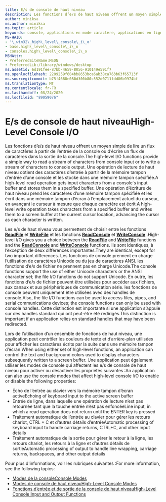 ```yaml
---
title: E/s de console de haut niveau
description: Les fonctions d’e/s de haut niveau offrent un moyen simple de lire un flux de caractères à partir de l’entrée de la console ou d’écrire un flux de caractères dans la sortie de la console.
author: miniksa
ms.author: miniksa
ms.topic: article
keywords: console, applications en mode caractère, applications en ligne de commande, applications Terminal Server, API de console
MS-HAID:
- '\_win32\_high\_level\_console\_i\_o'
- base.high\_level\_console\_i\_o
- consoles.high\_level\_console\_i\_o
MSHAttr:
- PreferredSiteName:MSDN
- PreferredLib:/library/windows/desktop
ms.assetid: 6d191fee-87bb-4659-8056-910149e591f7
ms.openlocfilehash: 2209259f604bb8653bca6ab38ca763b63f65713f
ms.sourcegitcommit: b75f4688e080d300b80c552d0711fdd86b9974bf
ms.translationtype: MT
ms.contentlocale: fr-FR
ms.lasthandoff: 08/24/2020
ms.locfileid: "89059076"
---
```

# <a name="high-level-console-io"></a><span data-ttu-id="0da6d-104">E/s de console de haut niveau</span><span class="sxs-lookup"><span data-stu-id="0da6d-104">High-Level Console I/O</span></span>


<span data-ttu-id="0da6d-105">Les fonctions d’e/s de haut niveau offrent un moyen simple de lire un flux de caractères à partir de l’entrée de la console ou d’écrire un flux de caractères dans la sortie de la console.</span><span class="sxs-lookup"><span data-stu-id="0da6d-105">The high-level I/O functions provide a simple way to read a stream of characters from console input or to write a stream of characters to console output.</span></span> <span data-ttu-id="0da6d-106">Une opération de lecture de haut niveau obtient des caractères d’entrée à partir de la mémoire tampon d’entrée d’une console et les stocke dans une mémoire tampon spécifiée.</span><span class="sxs-lookup"><span data-stu-id="0da6d-106">A high-level read operation gets input characters from a console's input buffer and stores them in a specified buffer.</span></span> <span data-ttu-id="0da6d-107">Une opération d’écriture de haut niveau prend les caractères d’une mémoire tampon spécifiée et les écrit dans une mémoire tampon d’écran à l’emplacement actuel du curseur, en avançant le curseur à mesure que chaque caractère est écrit.</span><span class="sxs-lookup"><span data-stu-id="0da6d-107">A high-level write operation takes characters from a specified buffer and writes them to a screen buffer at the current cursor location, advancing the cursor as each character is written.</span></span>

<span data-ttu-id="0da6d-108">Les e/s de haut niveau vous permettent de choisir entre les fonctions [**ReadFile**](https://msdn.microsoft.com/library/windows/desktop/aa365467) et [**WriteFile**](https://msdn.microsoft.com/library/windows/desktop/aa365747) et les fonctions [**ReadConsole**](readconsole.md) et [**WriteConsole**](writeconsole.md) .</span><span class="sxs-lookup"><span data-stu-id="0da6d-108">High-level I/O gives you a choice between the [**ReadFile**](https://msdn.microsoft.com/library/windows/desktop/aa365467) and [**WriteFile**](https://msdn.microsoft.com/library/windows/desktop/aa365747) functions and the [**ReadConsole**](readconsole.md) and [**WriteConsole**](writeconsole.md) functions.</span></span> <span data-ttu-id="0da6d-109">Ils sont identiques, à l’exception de deux différences importantes.</span><span class="sxs-lookup"><span data-stu-id="0da6d-109">They are identical, except for two important differences.</span></span> <span data-ttu-id="0da6d-110">Les fonctions de console prennent en charge l’utilisation de caractères Unicode ou du jeu de caractères ANSI. les fonctions d’e/s de fichier ne prennent pas en charge Unicode.</span><span class="sxs-lookup"><span data-stu-id="0da6d-110">The console functions support the use of either Unicode characters or the ANSI character set; the file I/O functions do not support Unicode.</span></span> <span data-ttu-id="0da6d-111">En outre, les fonctions d’e/s de fichier peuvent être utilisées pour accéder aux fichiers, aux canaux et aux périphériques de communication série. les fonctions de console peuvent uniquement être utilisées avec des handles de console.</span><span class="sxs-lookup"><span data-stu-id="0da6d-111">Also, the file I/O functions can be used to access files, pipes, and serial communications devices; the console functions can only be used with console handles.</span></span> <span data-ttu-id="0da6d-112">Cette distinction est importante si une application s’appuie sur des handles standard qui ont peut-être été redirigés.</span><span class="sxs-lookup"><span data-stu-id="0da6d-112">This distinction is important if an application relies on standard handles that may have been redirected.</span></span>

<span data-ttu-id="0da6d-113">Lors de l’utilisation d’un ensemble de fonctions de haut niveau, une application peut contrôler les couleurs de texte et d’arrière-plan utilisées pour afficher les caractères écrits par la suite dans une mémoire tampon d’écran.</span><span class="sxs-lookup"><span data-stu-id="0da6d-113">When using either set of high-level functions, an application can control the text and background colors used to display characters subsequently written to a screen buffer.</span></span> <span data-ttu-id="0da6d-114">Une application peut également utiliser les modes de console qui affectent les e/s de console de haut niveau pour activer ou désactiver les propriétés suivantes :</span><span class="sxs-lookup"><span data-stu-id="0da6d-114">An application can also use the console modes that affect high-level console I/O to enable or disable the following properties:</span></span>

- <span data-ttu-id="0da6d-115">Écho de l’entrée au clavier vers la mémoire tampon d’écran active</span><span class="sxs-lookup"><span data-stu-id="0da6d-115">Echoing of keyboard input to the active screen buffer</span></span>
- <span data-ttu-id="0da6d-116">Entrée de ligne, dans laquelle une opération de lecture n’est pas retournée tant que la touche entrée n’est pas enfoncée</span><span class="sxs-lookup"><span data-stu-id="0da6d-116">Line input, in which a read operation does not return until the ENTER key is pressed</span></span>
- <span data-ttu-id="0da6d-117">Traitement automatique de l’entrée au clavier pour gérer les retours chariot, CTRL + C et d’autres détails d’entrée</span><span class="sxs-lookup"><span data-stu-id="0da6d-117">Automatic processing of keyboard input to handle carriage returns, CTRL+C, and other input details</span></span>
- <span data-ttu-id="0da6d-118">Traitement automatique de la sortie pour gérer le retour à la ligne, les retours chariot, les retours à la ligne et d’autres détails de sortie</span><span class="sxs-lookup"><span data-stu-id="0da6d-118">Automatic processing of output to handle line wrapping, carriage returns, backspaces, and other output details</span></span>

<span data-ttu-id="0da6d-119">Pour plus d'informations, voir les rubriques suivantes :</span><span class="sxs-lookup"><span data-stu-id="0da6d-119">For more information, see the following topics:</span></span>

- [<span data-ttu-id="0da6d-120">Modes de la console</span><span class="sxs-lookup"><span data-stu-id="0da6d-120">Console Modes</span></span>](console-modes.md)
- [<span data-ttu-id="0da6d-121">Modes de console de haut niveau</span><span class="sxs-lookup"><span data-stu-id="0da6d-121">High-Level Console Modes</span></span>](high-level-console-modes.md)
- [<span data-ttu-id="0da6d-122">Fonctions d’entrée et de sortie de la console de haut niveau</span><span class="sxs-lookup"><span data-stu-id="0da6d-122">High-Level Console Input and Output Functions</span></span>](high-level-console-input-and-output-functions.md)

 

 




